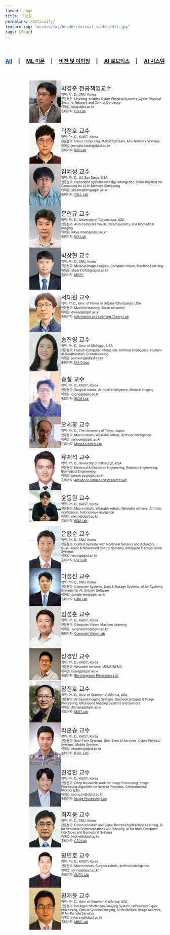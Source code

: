 ```yaml
---
layout: page
title: 구성원
permalink: /02faculty/
feature-img: "assets/img/header/svisual_sub01_edit.jpg"
tags: [Page]
---
```



<div align="center">
<br>
<h3><a href="/02faculty/" style="color: #004890;">All</a>&nbsp;&nbsp;&nbsp;&nbsp; | &nbsp;&nbsp;&nbsp;&nbsp;<a href="/02faculty/1/">ML 이론</a>&nbsp;&nbsp;&nbsp;&nbsp; | &nbsp;&nbsp;&nbsp;&nbsp;<a href="/02faculty/2/">비전 및 이미징</a>&nbsp;&nbsp;&nbsp;&nbsp; | &nbsp;&nbsp;&nbsp;&nbsp;<a href="/02faculty/3/">AI 로보틱스</a>&nbsp;&nbsp;&nbsp;&nbsp; | &nbsp;&nbsp;&nbsp;&nbsp;<a href="/02faculty/4/">AI 시스템</a></h3>
<br><br>
</div>



<div style="min-height: 100%; position: relative; clear:both;">
<div align="left" style="width: 30%; margin-left: 15%; ">
<img width="100" src="/assets/img/faculty/kjpark1.jpeg" style="float:left;">
</div>
<p style="float: right; font-size:70%; width: 65%;">
<span style="font-size:14pt;"> 박경준 전공책임교수 </span><br>
학위: Ph. D., SNU, Korea  <br>
전문분야: Learning-enabled Cyber-Physical Systems, Cyber-Physical Security, Network and Control Co-design  <br>
이메일: kjp@dgist.ac.kr  <br>
홈페이지: <a href="http://csi.dgist.ac.kr/">CSI Lab</a>  <br>
</p>
</div>

<hr>

<div style="min-height: 100%; position: relative; clear:both;">
<div align="left" style="width: 30%; margin-left: 15%; ">
<img width="100" src="/assets/img/faculty/Kwak.jpeg" style="float:left;">
</div>
<p style="float: right; font-size:70%; width: 65%;">
<span style="font-size:14pt;"> 곽정호 교수 </span><br>
학위: Ph. D., KAIST, Korea  <br>
전문분야: Cloud Computing, Mobile Systems, AI in Network Systems  <br>
이메일: jeongho.kwak@dgist.ac.kr  <br>
홈페이지: <a href="https://icnl.dgist.ac.kr/">ICN Lab</a>  <br>
</p>
</div>

<hr>

<!--div style="min-height: 100%; position: relative; clear:both;">
<div align="left" style="width: 30%; margin-left: 15%; ">
<img width="100" src="/assets/img/faculty/kung.png" style="float:left;">
</div>
<p style="float: right; font-size:70%; width: 65%;">
<span style="font-size:14pt;"> 궁재하 교수 </span><br>
학위: Ph. D., Georgia Institute of Technology, USA  <br>
전문분야: Deep Learning Hardware Acceleration, Energy Efficient Circuit Design  <br>
이메일: jhkung@dgist.ac.kr  <br>
홈페이지: <a href="http://idslab.dgist.ac.kr/">IDS Lab</a>  <br>
</p>
</div>

<hr-->

<div style="min-height: 100%; position: relative; clear:both;">
<div align="left" style="width: 30%; margin-left: 15%; ">
<img width="100" src="/assets/img/faculty/YeseongKim.jpeg" style="float:left;">
</div>
<p style="float: right; font-size:70%; width: 65%;">
<span style="font-size:14pt;"> 김예성 교수 </span><br>
학위: Ph. D., UC San Diego, USA  <br>
전문분야: Embedded Systems for Edge Intelligence, Brain-Inspired HD Computing for AI In-Memory Computing  <br>
이메일: yeseongkim@dgist.ac.kr  <br>
홈페이지: <a href="https://cell.dgist.ac.kr/">CELL Lab</a>  <br>
</p>
</div>

<hr>

<!--div style="min-height: 100%; position: relative; clear:both;">
<div align="left" style="width: 30%; margin-left: 15%; ">
<img width="100" src="/assets/img/faculty/yongjune_kim.jpeg" style="float:left;">
</div>
<p style="float: right; font-size:70%; width: 65%;">
<span style="font-size:14pt;"> 김용준 교수 </span><br>
학위: Ph. D., Carnegie Mellon Univ., USA  <br>
전문분야: Machine Learning, Coding and Information Theory, Storage and Computing  <br>
이메일: yjk@dgist.ac.kr  <br>
홈페이지: <a href="https://iil.dgist.ac.kr/">Information & Intelligence Lab</a>  <br>
</p>
</div>

<hr-->

<div style="min-height: 100%; position: relative; clear:both;">
<div align="left" style="width: 30%; margin-left: 15%; ">
<img width="100" src="/assets/img/faculty/moon.png" style="float:left;">
</div>
<p style="float: right; font-size:70%; width: 65%;">
<span style="font-size:14pt;"> 문인규 교수 </span><br>
학위: Ph. D., University of Connecticut, USA  <br>
전문분야: AI in Computer Vision, Cryptosystems, and Biomedical Imaging  <br>
이메일: inkyu.moon@dgist.ac.kr  <br>
홈페이지: <a href="http://iivs.dgist.ac.kr/">IIVs Lab</a>  <br>
</p>
</div>

<hr>

<div style="min-height: 100%; position: relative; clear:both;">
<div align="left" style="width: 30%; margin-left: 15%; ">
<img width="100" src="/assets/img/faculty/parksang.png" style="float:left;">
</div>
<p style="float: right; font-size:70%; width: 65%;">
<span style="font-size:14pt;"> 박상현 교수 </span><br>
학위: Ph. D., SNU, Korea  <br>
전문분야: Medical Image Analysis, Computer Vision, Machine Learning  <br>
이메일: shpark13135@dgist.ac.kr  <br>
홈페이지: <a href="https://sites.google.com/view/mispl/home">MISPL</a>  <br>
</p>
</div>

<hr>

<div style="min-height: 100%; position: relative; clear:both;">
<div align="left" style="width: 30%; margin-left: 15%; ">
<img width="100" src="/assets/img/faculty/seo.jpeg" style="float:left;">
</div>
<p style="float: right; font-size:70%; width: 65%;">
<span style="font-size:14pt;"> 서대원 교수 </span><br>
학위: Ph.D., Univ. of Illinois at Urbana-Champaign, USA  <br>
전문분야: Machine learning, Social networks  <br>
이메일: dwseo@dgist.ac.kr  <br>
홈페이지: <a href="https://sites.google.com/view/iltl">Information and Learning Theory Lab</a>  <br>
</p>
</div>

<hr>

<div style="min-height: 100%; position: relative; clear:both;">
<div align="left" style="width: 30%; margin-left: 15%; ">
<img width="100" src="/assets/img/faculty/song.png" style="float:left;">
</div>
<p style="float: right; font-size:70%; width: 65%;">
<span style="font-size:14pt;"> 송진영 교수 </span><br>
학위: Ph. D., Univ. of Michigan, USA  <br>
전문분야: Human-Computer Interaction, Artificial Intelligence, Human-AI Collaboration, Crowdsourcing  <br>
이메일: jeansong@dgist.ac.kr  <br>
홈페이지: <a href="https://diag.kr/">DIA Group</a>  <br>
</p>
</div>

<hr>

<div style="min-height: 100%; position: relative; clear:both;">
<div align="left" style="width: 30%; margin-left: 15%; ">
<img width="100" src="/assets/img/faculty/csong.jpeg" style="float:left;">
</div>
<p style="float: right; font-size:70%; width: 65%;">
<span style="font-size:14pt;"> 송철 교수 </span><br>
학위: Ph. D., KAIST, Korea  <br>
전문분야: Surgical robots, Artificial intelligence, Medical imaging  <br>
이메일: csong@dgist.ac.kr  <br>
홈페이지: <a href="https://sites.google.com/view/dgist-ibom/">IBOM Lab</a>  <br>
</p>
</div>

<hr>

<div style="min-height: 100%; position: relative; clear:both;">
<div align="left" style="width: 30%; margin-left: 15%; ">
<img width="100" src="/assets/img/faculty/sehoonoh.png" style="float:left;">
</div>
<p style="float: right; font-size:70%; width: 65%;">
<span style="font-size:14pt;"> 오세훈 교수 </span><br>
학위: Ph. D., The University of Tokyo, Japan  <br>
전문분야: Macro robots, Wearable robots, Artificial intelligence  <br>
이메일: sehoon@dgist.ac.kr  <br>
홈페이지: <a href="http://control.dgist.ac.kr/web/">Motion Control Lab</a>  <br>
</p>
</div>

<hr>

<div style="min-height: 100%; position: relative; clear:both;">
<div align="left" style="width: 30%; margin-left: 15%; ">
<img width="100" src="/assets/img/faculty/jsyu.jpeg" style="float:left;">
</div>
<p style="float: right; font-size:70%; width: 65%;">
<span style="font-size:14pt;"> 유재석 교수 </span><br>
학위: Ph. D., University of Pittsburgh, USA  <br>
전문분야: Electrical & Electronic Engineering, Robotics Engineering, Biomedical Engineering  <br>
이메일: jaesok.yu@dgist.ac.kr  <br>
홈페이지: <a href="https://ultrasound.dgist.ac.kr/index.html">Advanced Ultrasound Research Lab</a>  <br>
</p>
</div>

<hr>

<div style="min-height: 100%; position: relative; clear:both;">
<div align="left" style="width: 30%; margin-left: 15%; ">
<img width="100" src="/assets/img/faculty/dwyoon.png" style="float:left;">
</div>
<p style="float: right; font-size:70%; width: 65%;">
<span style="font-size:14pt;"> 윤동원 교수 </span><br>
학위: Ph. D., KAIST, Korea  <br>
전문분야: Macro robots, Wearable robots, Wearable sensors, Artificial intelligence, Autonomous navigation  <br>
이메일: mech@dgist.ac.kr  <br>
홈페이지: <a href="https://sites.google.com/view/robotdgist/home?authuser=0">BRM Lab</a>  <br>
</p>
</div>

<hr>

<div style="min-height: 100%; position: relative; clear:both;">
<div align="left" style="width: 30%; margin-left: 15%; ">
<img width="100" src="/assets/img/faculty/yseun1.jpeg" style="float:left;">
</div>
<p style="float: right; font-size:70%; width: 65%;">
<span style="font-size:14pt;"> 은용순 교수 </span><br>
학위: Ph. D., SNU, Korea  <br>
전문분야: Control Systems with Nonlinear Sensors and Actuators, Quasi-linear & Networked Control Systems, Intelligent Transportation Systems  <br>
이메일: yeun@dgist.ac.kr  <br>
홈페이지: <a href="http://dsc.dgist.ac.kr/">DSC Lab</a>  <br>
</p>
</div>

<hr>

<div style="min-height: 100%; position: relative; clear:both;">
<div align="left" style="width: 30%; margin-left: 15%; ">
<img width="100" src="/assets/img/faculty/sjlee_42LvjeD.jpeg" style="float:left;">
</div>
<p style="float: right; font-size:70%; width: 65%;">
<span style="font-size:14pt;"> 이성진 교수 </span><br>
학위: Ph. D., SNU, Korea  <br>
전문분야: Computer Systems, Data & Storage Systems, AI for Systems, Systems for AI, System Software  <br>
이메일: sungjin.lee@dgist.ac.kr  <br>
홈페이지: <a href="https://datalab.dgist.ac.kr/">Data Lab</a>  <br>
</p>
</div>

<hr>

<div style="min-height: 100%; position: relative; clear:both;">
<div align="left" style="width: 30%; margin-left: 15%; ">
<img width="100" src="/assets/img/faculty/SunghoonIm_v1.jpeg" style="float:left;">
</div>
<p style="float: right; font-size:70%; width: 65%;">
<span style="font-size:14pt;"> 임성훈 교수 </span><br>
학위: Ph. D., KAIST, Korea  <br>
전문분야: Computer Vision, Machine Learning  <br>
이메일: sunghoonim@dgist.ac.kr  <br>
홈페이지: <a href="https://cvlab.dgist.ac.kr/">Computer Vision Lab</a>  <br>
</p>
</div>

<hr>

<div style="min-height: 100%; position: relative; clear:both;">
<div align="left" style="width: 30%; margin-left: 15%; ">
<img width="100" src="/assets/img/faculty/kijang.webp" style="float:left;">
</div>
<p style="float: right; font-size:70%; width: 65%;">
<span style="font-size:14pt;"> 장경인 교수 </span><br>
학위: Ph. D., KAIST, Korea  <br>
전문분야: Wearable sensors, MEMS/NEMS  <br>
이메일: kijang@dgist.ac.kr  <br>
홈페이지: <a href="https://www.jangrobotics.com/">Bio-integrated Electronics Lab</a>  <br>
</p>
</div>

<hr>

<div style="min-height: 100%; position: relative; clear:both;">
<div align="left" style="width: 30%; margin-left: 15%; ">
<img width="100" src="/assets/img/faculty/Dr_JHChang_2015_v2.jpeg" style="float:left;">
</div>
<p style="float: right; font-size:70%; width: 65%;">
<span style="font-size:14pt;"> 장진호 교수 </span><br>
학위: Ph. D., Univ. of Southern California, USA  <br>
전문분야: AI-based Imaging Systems, Biomedical Signal & Image Processing, Ultrasound Imaging Systems and Sensors  <br>
이메일: jhchang@dgist.ac.kr  <br>
홈페이지: <a href="https://mafi.dgist.ac.kr/">MAFI Lab</a>  <br>
</p>
</div>

<hr>

<div style="min-height: 100%; position: relative; clear:both;">
<div align="left" style="width: 30%; margin-left: 15%; ">
<img width="100" src="/assets/img/faculty/chwa.jpeg" style="float:left;">
</div>
<p style="float: right; font-size:70%; width: 65%;">
<span style="font-size:14pt;"> 좌훈승 교수 </span><br>
학위: Ph. D., KAIST, Korea  <br>
전문분야: Real-Time Systems, Real-Time AI Services, Cyber-Physical Systems, Mobile Systems  <br>
이메일: chwahs@dgist.ac.kr  <br>
홈페이지: <a href="https://rtcl.dgist.ac.kr/">RTCL Lab</a>  <br>
</p>
</div>

<hr>

<div style="min-height: 100%; position: relative; clear:both;">
<div align="left" style="width: 30%; margin-left: 15%; ">
<img width="100" src="/assets/img/faculty/IDPhoto_jkh_ODLm6W5.jpeg" style="float:left;">
</div>
<p style="float: right; font-size:70%; width: 65%;">
<span style="font-size:14pt;"> 진경환 교수 </span><br>
학위: Ph. D., KAIST, Korea  <br>
전문분야: Deep Neural Network for Image Processing, Image Processing Algorithm for Inverse Problems, Computational Photography <br>
이메일: kyong.jin@dgist.ac.kr  <br>
홈페이지: <a href="https://ipl.dgist.ac.kr/">Image Processing Lab</a>  <br>
</p>
</div>

<hr>

<div style="min-height: 100%; position: relative; clear:both;">
<div align="left" style="width: 30%; margin-left: 15%; ">
<img width="100" src="/assets/img/faculty/choi.jpeg" style="float:left;">
</div>
<p style="float: right; font-size:70%; width: 65%;">
<span style="font-size:14pt;"> 최지웅 교수 </span><br>
학위: Ph. D., SNU, Korea  <br>
전문분야: Communication and Signal Processing/Machine Learning, AI for Vehicular Communications and Security, AI for Brain Computer Interfaces and Biomedical Systems  <br>
이메일: jwchoi@dgist.ac.kr  <br>
홈페이지: <a href="http://comm.dgist.ac.kr/">CSP Lab</a>  <br>
</p>
</div>

<hr>

<div style="min-height: 100%; position: relative; clear:both;">
<div align="left" style="width: 30%; margin-left: 15%; ">
<img width="100" src="/assets/img/faculty/mhhwang.jpeg" style="float:left;">
</div>
<p style="float: right; font-size:70%; width: 65%;">
<span style="font-size:14pt;"> 황민호 교수 </span><br>
학위: Ph. D., KAIST, Korea  <br>
전문분야: Macro robots, Surgical robots, Artificial intelligence  <br>
이메일: minho@dgist.ac.kr  <br>
홈페이지: <a href="https://sites.google.com/view/surglab/home?authuser=0">SURG Lab</a>  <br>
</p>
</div>

<hr>

<div style="min-height: 100%; position: relative; clear:both;">
<div align="left" style="width: 30%; margin-left: 15%; ">
<img width="100" src="/assets/img/faculty/jyhwang1.jpeg" style="float:left;">
</div>
<p style="float: right; font-size:70%; width: 65%;">
<span style="font-size:14pt;"> 황재윤 교수 </span><br>
학위: Ph. D., Univ. of Southern California, USA  <br>
전문분야: Intelligent Multimodal Imaging System, Ultrasound Signal Processing, Optical Spectral Imaging, AI for Medical Image Analysis, AI for Remote Sensing  <br>
이메일: jyhwang@dgist.ac.kr  <br>
홈페이지: <a href="http://mbis.dgist.ac.kr/">MBIS Lab</a>  <br>
</p>
</div>

<hr>
